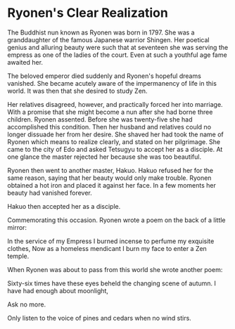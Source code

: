 # Ryonen's Clear Realization

The Buddhist nun known as Ryonen was born in 1797. She was a granddaughter of the famous Japanese warrior Shingen. Her poetical genius and alluring beauty were such that at seventeen she was serving the empress as one of the ladies of the court. Even at such a youthful age fame awaited her.

The beloved emperor died suddenly and Ryonen's hopeful dreams vanished. She became acutely aware of the impermanency of life in this world. It was then that she desired to study Zen.

Her relatives disagreed, however, and practically forced her into marriage. With a promise that she might become a nun after she had borne three children. Ryonen assented. Before she was twenty-five she had accomplished this condition. Then her husband and relatives could no longer dissuade her from her desire. She shaved her had took the name of Ryonen which means to realize clearly, and stated on her pilgrimage. She came to the city of Edo and asked Tetsugyu to accept her as a disciple. At one glance the master rejected her because she was too beautiful.

Ryonen then went to another master, Hakuo. Hakuo refused her for the same reason, saying that her beauty would only make trouble. Ryonen obtained a hot iron and placed it against her face. In a few moments her beauty had vanished forever.

Hakuo then accepted her as a disciple.

Commemorating this occasion. Ryonen wrote a poem on the back of a little mirror:

In the service of my Empress I burned incense to perfume my exquisite clothes, Now as a homeless mendicant I burn my face to enter a Zen temple.

When Ryonen was about to pass from this world she wrote another poem:

Sixty-six times have these eyes beheld the changing scene of autumn. I have had enough about moonlight,

Ask no more.

Only listen to the voice of pines and cedars when no wind stirs.
